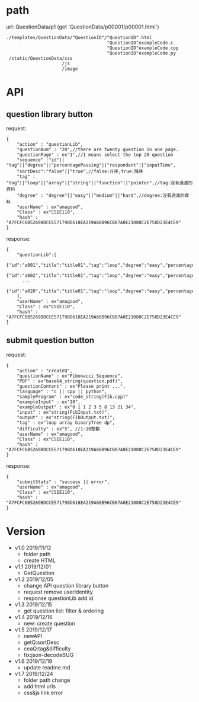 # path
url: QuestionData/p1
(get 'QuestionData/p00001/p00001.html')
```
./templates/QuestionData/"QuestionID"/"QuestionID".html
                                      "QuestionID"exampleCode.c
                                      "QuestionID"exampleCode.cpp
                                      "QuestionID"exampleCode.py
 /static/QuestionData/css
       	             /js
                     /image
```

# API

## question library button
request:
```
{
    "action" : "questionLib",
    "questionNum" : "20",//there are twenty question in one page. 
    "questionPage" : ex"1",//1 means select the top 20 question
    "sequence" :"id"|| "tag"||"degree"||"percentagePassing"||"respondent"||"inputTime",
    "sortDesc":"false"||"true",//false:升序,true:降序
    "tag" : "tag"||"loop"||"array"||"string"||"function"||"pointer",//tag:沒有過濾的資料
    "degree" : "degree"||"easy"||"medium"||"hard",//degree:沒有過濾的資料
    "userName" : ex"amagood",
    "Class" : ex"CSIE110",
    "hash" : "A7FCFC6B5269BDCCE571798D618EA219A68B96CB87A0E21080C2E758D23E4CE9"
}
```
response:
```
{
    "questionLib":[
      {"id":"a001","title":"title01","tag":"loop","degree":"easy","percentagePassing":"50","respondent":"100","inputTime":"20190101"},
      {"id":"a002","title":"title01","tag":"loop","degree":"easy","percentagePassing":"50","respondent":"100","inputTime":"20190101"},
      ...
      {"id":"a020","title":"title01","tag":"loop","degree":"easy","percentagePassing":"50","respondent":"100","inputTime":"20190101"}
    ],
    "userName" : ex"amagood",
    "Class" : ex"CSIE110",
    "hash" : "A7FCFC6B5269BDCCE571798D618EA219A68B96CB87A0E21080C2E758D23E4CE9"
}
```

## submit question button
request:
```
{
    "action" : "createQ",
    "questionName" : ex"Fibonacci Sequence",
    "PDF" : ex"base64_string(question.pdf)", 
    "questionContent" : ex"Please print ...",
    "language" : "c || cpp || python",
    "sampleProgram" : ex"code_string(Fib.cpp)"
    "exampleInput" : ex"10",
    "exampleOutput" : ex"0 1 1 2 3 5 8 13 21 34",
    "input" : ex"string(FibInput.txt)",
    "output" : ex"string(FibOutput.txt)",
    "tag" : ex"loop array binaryTree dp",
    "difficulty" : ex"5", //1~10整數
    "userName" : ex"amagood",
    "Class" : ex"CSIE110",
    "hash" : "A7FCFC6B5269BDCCE571798D618EA219A68B96CB87A0E21080C2E758D23E4CE9"
}
```
response:
```
{
    "submitStats" : "success || error",
    "userName" : ex"amagood",
    "Class" : ex"CSIE110",
    "hash" : "A7FCFC6B5269BDCCE571798D618EA219A68B96CB87A0E21080C2E758D23E4CE9"
}
```

# Version
  * v1.0 2019/11/12
    * folder path
    * create HTML
  * v1.1 2019/12/01
    * GetQuestion
  * v1.2 2019/12/05
    * change API question library button
    * request remove userIdentity
    * response questionLib add id
  * v1.3 2019/12/15
    * get question list: filter & ordering
  * v1.4 2019/12/16
    * new: create question
  * v1.5 2019/12/17
    * newAPI
    * getQ:sortDesc
    * ceaQ:tag&difficulty
    * fix:json-decodeBUG
  * v1.6 2019/12/19
    * update readme.md
  * v1.7 2019/12/24
    * folder path change
    * add html urls
    * css&js link error
